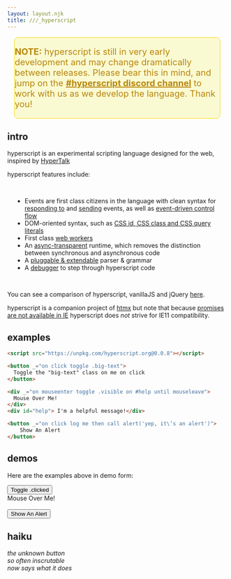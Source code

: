 ```yaml
---
layout: layout.njk
title: ///_hyperscript
---
```


<div style="background-color: lightgoldenrodyellow; margin: 16px; border-radius: 8px;
            color: darkgoldenrod; border: gold 1px solid; font-size: 20px">
  <p>
    <b>NOTE:</b> hyperscript is still in very early development and may change
    dramatically between releases.  Please bear this in mind, and jump on the
    <a style="color: darkgoldenrod;font-weight: bold" href="https://htmx.org/discord">#hyperscript discord channel</a> to work with us as we develop the language.  Thank you!
  </p> 
</div>

## intro

hyperscript is an experimental scripting language designed for the web, inspired by 
 [HyperTalk](https://hypercard.org/HyperTalk%20Reference%202.4.pdf)

hyperscript features include:

<div style="padding: 16px">

* Events are first class citizens in the language with clean syntax for [responding to](/features/on) and 
  [sending](/commands/send) events, as well as [event-driven control flow](docs/#event-control-flow)
* DOM-oriented syntax, such as [CSS id, CSS class and  CSS query literals](https://hyperscript.org/expressions/#css)
* First class [web workers](/docs#workers)
* An [async-transparent](/docs#async) runtime, which removes the distinction between synchronous and asynchronous code
* A [pluggable & extendable](/docs/#extending) parser & grammar
* A [debugger](/docs#debugging) to step through hyperscript code

</div>

You can see a comparison of hyperscript, vanillaJS and jQuery [here](/comparison).

hyperscript is a companion project of [htmx](https://htmx.org) but note that because 
[promises are not available in IE](https://caniuse.com/?search=Promise) hyperscript does *not* strive for IE11 compatibility.

## examples

```html
<script src="https://unpkg.com/hyperscript.org@0.0.8"></script>

<button _="on click toggle .big-text">
  Toggle the "big-text" class on me on click
</button>

<div _="on mouseenter toggle .visible on #help until mouseleave">
  Mouse Over Me!
</div>
<div id="help"> I'm a helpful message!</div>

<button _="on click log me then call alert('yep, it\’s an alert')">
    Show An Alert
</button>
```

## demos

Here are the examples above in demo form:

<div class="row">
    <div class="4 col">
        <style>
        button {
          transition: all 300ms ease-in;
        }
        button.big-text {
          font-size: 2em;
        }
        </style>
        <button class="btn primary" _="on click toggle .big-text">
          Toggle .clicked
        </button>
        </div>
    <div class="4 col">
        <style>
        #help {
          opacity: 0;
        }
        #help.visible {
          opacity: 1;
          transition: opacity 200ms ease-in;
        }
        </style>
        <div _="on mouseenter toggle .visible on #help until mouseleave">
          Mouse Over Me!
        </div>
        <div id="help"> I'm a helpful message!</div>
    </div>
    <div class="4 col">
        <button class="btn primary" _="on click log me then call alert('yep, it\'s an alert - check the console...')">
            Show An Alert
        </button>
    </div>
</div>


## haiku

*the unknown button<br/>
so often inscrutable<br/>
now says what it does*
